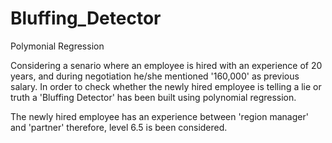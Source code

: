 # Bluffing_Detector
Polymonial Regression

Considering a senario where an employee is hired with an experience of 20 years, and during negotiation he/she mentioned '160,000' as previous salary. In order to check whether the newly hired employee is telling a lie or truth a 'Bluffing Detector' has been built using polynomial regression.

The newly hired employee has an experience between 'region manager' and 'partner' therefore, level 6.5 is been considered.
